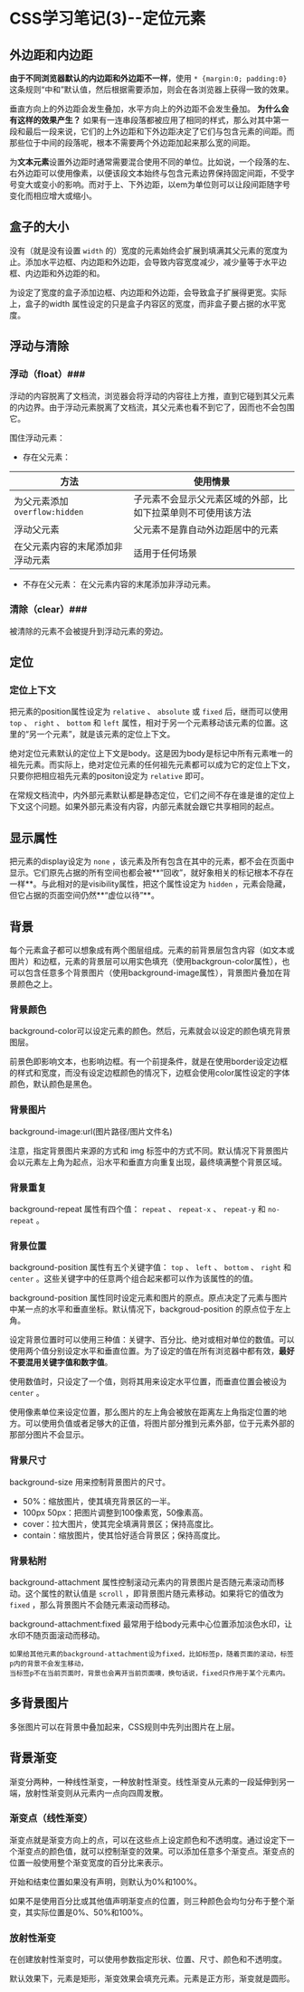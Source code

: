 # CSS学习笔记(3)--定位元素 #


## 外边距和内边距 ##
**由于不同浏览器默认的内边距和外边距不一样**，使用 `* {margin:0; padding:0}` 这条规则“中和”默认值，然后根据需要添加，则会在各浏览器上获得一致的效果。

垂直方向上的外边距会发生叠加，水平方向上的外边距不会发生叠加。
**为什么会有这样的效果产生？**
如果有一连串段落都被应用了相同的样式，那么对其中第一段和最后一段来说，它们的上外边距和下外边距决定了它们与包含元素的间距。而那些位于中间的段落呢，根本不需要两个外边距加起来那么宽的间距。

为**文本元素**设置外边距时通常需要混合使用不同的单位。比如说，一个段落的左、右外边距可以使用像素，以便该段文本始终与包含元素边界保持固定间距，不受字号变大或变小的影响。而对于上、下外边距，以em为单位则可以让段间距随字号变化而相应增大或缩小。
	

## 盒子的大小 ##
没有（就是没有设置 `width` 的）宽度的元素始终会扩展到填满其父元素的宽度为止。添加水平边框、内边距和外边距，会导致内容宽度减少，减少量等于水平边框、内边距和外边距的和。

为设定了宽度的盒子添加边框、内边距和外边距，会导致盒子扩展得更宽。实际上，盒子的width 属性设定的只是盒子内容区的宽度，而非盒子要占据的水平宽度。

## 浮动与清除 ##

### 浮动（float）###
浮动的内容脱离了文档流，浏览器会将浮动的内容往上方推，直到它碰到其父元素的内边界。由于浮动元素脱离了文档流，其父元素也看不到它了，因而也不会包围它。

围住浮动元素：

* 存在父元素：

方法|使用情景
---|---
为父元素添加 `overflow:hidden` |子元素不会显示父元素区域的外部，比如下拉菜单则不可使用该方法
浮动父元素|父元素不是靠自动外边距居中的元素
在父元素内容的末尾添加非浮动元素|适用于任何场景

* 不存在父元素：
在父元素内容的末尾添加非浮动元素。

### 清除（clear）###
被清除的元素不会被提升到浮动元素的旁边。

## 定位 ##

### 定位上下文 ###

把元素的position属性设定为 `relative` 、 `absolute` 或 `fixed` 后，继而可以使用 `top` 、 `right` 、 `bottom` 和 `left` 属性，相对于另一个元素移动该元素的位置。这里的“另一个元素”，就是该元素的定位上下文。

绝对定位元素默认的定位上下文是body。这是因为body是标记中所有元素唯一的祖先元素。而实际上，绝对定位元素的任何祖先元素都可以成为它的定位上下文，只要你把相应祖先元素的positon设定为 `relative` 即可。

在常规文档流中，内外部元素默认都是静态定位，它们之间不存在谁是谁的定位上下文这个问题。如果外部元素没有内容，内部元素就会跟它共享相同的起点。

## 显示属性 ##

把元素的display设定为 `none` ，该元素及所有包含在其中的元素，都不会在页面中显示。它们原先占据的所有空间也都会被**“回收”，就好象相关的标记根本不存在一样**。与此相对的是visibility属性，把这个属性设定为 `hidden` ，元素会隐藏，但它占据的页面空间仍然**“虚位以待”**。

## 背景 ##

每个元素盒子都可以想象成有两个图层组成。元素的前背景层包含内容（如文本或图片）和边框，元素的背景层可以用实色填充（使用backgroun-color属性），也可以包含任意多个背景图片（使用background-image属性），背景图片叠加在背景颜色之上。

### 背景颜色 ###

background-color可以设定元素的颜色。然后，元素就会以设定的颜色填充背景图层。

前景色即影响文本，也影响边框。有一个前提条件，就是在使用border设定边框的样式和宽度，而没有设定边框颜色的情况下，边框会使用color属性设定的字体颜色，默认颜色是黑色。

### 背景图片 ###

background-image:url(图片路径/图片文件名)

注意，指定背景图片来源的方式和 img 标签中的方式不同。默认情况下背景图片会以元素左上角为起点，沿水平和垂直方向重复出现，最终填满整个背景区域。

### 背景重复 ###

background-repeat 属性有四个值： `repeat` 、 `repeat-x` 、 `repeat-y` 和 `no-repeat` 。

### 背景位置 ###

background-position 属性有五个关键字值： `top` 、 `left` 、 `bottom` 、 `right` 和 `center` 。这些关键字中的任意两个组合起来都可以作为该属性的的值。

background-position 属性同时设定元素和图片的原点。原点决定了元素与图片中某一点的水平和垂直坐标。默认情况下，backgroud-position 的原点位于左上角。

设定背景位置时可以使用三种值：关键字、百分比、绝对或相对单位的数值。可以使用两个值分别设定水平和垂直位置。为了设定的值在所有浏览器中都有效，**最好不要混用关键字值和数字值**。

使用数值时，只设定了一个值，则将其用来设定水平位置，而垂直位置会被设为 `center` 。

使用像素单位来设定位置，那么图片的左上角会被放在距离左上角指定位置的地方。可以使用负值或者足够大的正值，将图片部分推到元素外部，位于元素外部的那部分图片不会显示。

### 背景尺寸 ###

background-size 用来控制背景图片的尺寸。

* 50%：缩放图片，使其填充背景区的一半。
* 100px 50px：把图片调整到100像素宽，50像素高。
* cover：拉大图片，使其完全填满背景区；保持高度比。
* contain：缩放图片，使其恰好适合背景区；保持高度比。

### 背景粘附 ###

background-attachment 属性控制滚动元素内的背景图片是否随元素滚动而移动。这个属性的默认值是 `scroll` ，即背景图片随元素移动。如果将它的值改为 `fixed` ，那么背景图片不会随元素滚动而移动。

background-attachment:fixed 最常用于给body元素中心位置添加淡色水印，让水印不随页面滚动而移动。

	如果给其他元素的background-attachment设为fixed，比如标签p，随着页面的滚动，标签p内的背景不会发生移动，
	当标签p不在当前页面时，背景也会离开当前页面噢，换句话说，fixed只作用于某个元素内。

## 多背景图片 ##

多张图片可以在背景中叠加起来，CSS规则中先列出图片在上层。

## 背景渐变 ##

渐变分两种，一种线性渐变，一种放射性渐变。线性渐变从元素的一段延伸到另一端，放射性渐变则从元素内一点向四周发散。

### 渐变点（线性渐变） ###

渐变点就是渐变方向上的点，可以在这些点上设定颜色和不透明度。通过设定下一个渐变点的颜色值，就可以控制渐变的效果。可以添加任意多个渐变点。渐变点的位置一般使用整个渐变宽度的百分比来表示。

开始和结束位置如果没有声明，则默认为0%和100%。

如果不是使用百分比或其他值声明渐变点的位置，则三种颜色会均匀分布于整个渐变，其实际位置是0%、50%和100%。

### 放射性渐变 ###

在创建放射性渐变时，可以使用参数指定形状、位置、尺寸、颜色和不透明度。

默认效果下，元素是矩形，渐变效果会填充元素。元素是正方形，渐变就是圆形。




